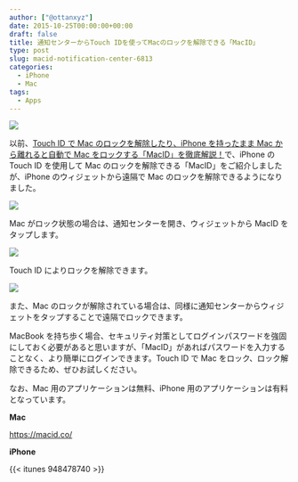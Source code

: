 ```yaml
---
author: ["@ottanxyz"]
date: 2015-10-25T00:00:00+00:00
draft: false
title: 通知センターからTouch IDを使ってMacのロックを解除できる「MacID」
type: post
slug: macid-notification-center-6813
categories:
  - iPhone
  - Mac
tags:
  - Apps
---
```


![](/uploads/2015/10/151025-562cc94af0fe3.jpg)

以前、[Touch ID で Mac のロックを解除したり、iPhone を持ったまま Mac から離れると自動で Mac をロックする「MacID」を徹底解説！](/posts/2015/04/touch-id-maced-1067/)で、iPhone の Touch ID を使用して Mac のロックを解除できる「MacID」をご紹介しましたが、iPhone のウィジェットから遠隔で Mac のロックを解除できるようになりました。

![](/uploads/2015/10/151025-562cc94c13cde-1.png)

Mac がロック状態の場合は、通知センターを開き、ウィジェットから MacID をタップします。

![](/uploads/2015/10/151025-562cc94d9d048-1.png)

Touch ID によりロックを解除できます。

![](/uploads/2015/10/151025-562cc94ebe393-1.png)

また、Mac のロックが解除されている場合は、同様に通知センターからウィジェットをタップすることで遠隔でロックできます。

MacBook を持ち歩く場合、セキュリティ対策としてログインパスワードを強固にしておく必要があると思いますが、「MacID」があればパスワードを入力することなく、より簡単にログインできます。Touch ID で Mac をロック、ロック解除できるため、ぜひお試しください。

なお、Mac 用のアプリケーションは無料、iPhone 用のアプリケーションは有料となっています。

**Mac**

https://macid.co/

**iPhone**

{{< itunes 948478740 >}}
